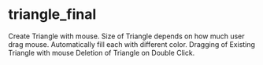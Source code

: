 # triangle_final
Create Triangle with mouse.
Size of Triangle depends on how much user drag mouse.
Automatically fill each with different color.
Dragging of Existing Triangle with mouse
Deletion of Triangle on Double Click. 
